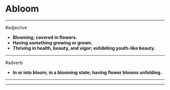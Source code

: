 # Abloom
---
#adjective
- **Blooming; covered in flowers.**
- **Having something growing or grown.**
- **Thriving in health, beauty, and vigor; exhibiting youth-like beauty.**
---
#adverb
- **In or into bloom; in a blooming state; having flower blooms unfolding.**
---
---
